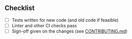 <!-- Thanks for submitting a PR! Please ensure the following requirements are met in order for us to review your PR -->

## Checklist

-   [ ] Tests written for new code (and old code if feasible)
-   [ ] Linter and other CI checks pass
-   [ ] Sign-off given on the changes (see [CONTRIBUTING.md](https://github.com/matrix-org/matrix-react-sdk/blob/develop/CONTRIBUTING.md))
